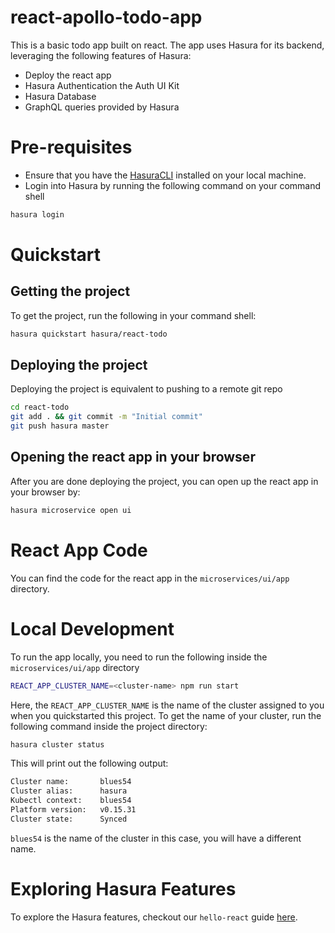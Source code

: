 # react-apollo-todo-app

This is a basic todo app built on react. The app uses Hasura for its backend, leveraging the following features of Hasura:

- Deploy the react app
- Hasura Authentication the Auth UI Kit
- Hasura Database
- GraphQL queries provided by Hasura

# Pre-requisites

- Ensure that you have the [HasuraCLI](https://docs.hasura.io/0.15/manual/install-hasura-cli.html) installed on your local machine.
- Login into Hasura by running the following command on your command shell

```bash
hasura login
```

# Quickstart

## Getting the project

To get the project, run the following in your command shell:

```bash
hasura quickstart hasura/react-todo
```

## Deploying the project

Deploying the project is equivalent to pushing to a remote git repo

```bash
cd react-todo
git add . && git commit -m "Initial commit"
git push hasura master
```

## Opening the react app in your browser

After you are done deploying the project, you can open up the react app in your browser by:

```bash
hasura microservice open ui
```

# React App Code

You can find the code for the react app in the `microservices/ui/app` directory.

# Local Development

To run the app locally, you need to run the following inside the `microservices/ui/app` directory

```bash
REACT_APP_CLUSTER_NAME=<cluster-name> npm run start
```

Here, the `REACT_APP_CLUSTER_NAME` is the name of the cluster assigned to you when you quickstarted this project. To get the name of your cluster, run the following command inside the project directory:

```bash
hasura cluster status
```

This will print out the following output:

```bash
Cluster name:       blues54                       
Cluster alias:      hasura
Kubectl context:    blues54
Platform version:   v0.15.31
Cluster state:      Synced
```

`blues54` is the name of the cluster in this case, you will have a different name.

# Exploring Hasura Features

To explore the Hasura features, checkout our `hello-react` guide [here](https://hasura.io/hub/projects/hasura/hello-react).

